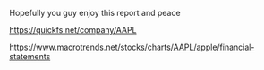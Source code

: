 Hopefully you guy enjoy this report and peace

https://quickfs.net/company/AAPL

https://www.macrotrends.net/stocks/charts/AAPL/apple/financial-statements
